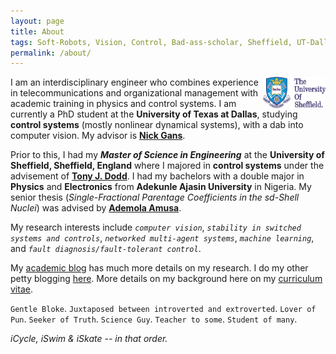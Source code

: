```yaml
---
layout: page
title: About
tags: Soft-Robots, Vision, Control, Bad-ass-scholar, Sheffield, UT-Dallas, Research-Assistant, Teaching-Assistant, RoboTec-Lab.
permalink: /about/
---
```

<img src="/downloads/Sheffield.jpg" alt="Me" align="right" style="width:100px;height:50px;">

I am an interdisciplinary engineer who combines experience in telecommunications and organizational management with academic training in physics and control systems. I am currently a PhD student at the **University of Texas at Dallas**, studying **control systems** (mostly nonlinear dynamical systems), with a dab into computer vision. My advisor is [**Nick Gans**](http://www.utdallas.edu/~ngans/). 

Prior to this, I had my _**Master of Science in Engineering**_ at the **University of Sheffield, Sheffield, England** where I majored in **control systems** under the advisement of [**Tony J. Dodd**](https://www.sheffield.ac.uk/acse/staff/tjd). 
I had my bachelors with a double major in **Physics** and **Electronics** from **Adekunle Ajasin University**  in Nigeria. My senior thesis (_Single-Fractional Parentage Coefficients in the sd-Shell Nuclei_) was advised by [**Ademola Amusa**](http://prabook.org/web/person-view.html?profileId=473412). 

My research interests include _`computer vision`_, _`stability in switched systems and controls`_, _`networked multi-agent systems`_, _`machine learning`_, and _`fault diagnosis/fault-tolerant control`_. 

My [academic blog](http://lakehanne.github.io) has much more details on my research. I do my other petty blogging [here](http://fancylittlerobots.blogspot.com). More details on my background here on my [curriculum vitae](/downloads/resume/Resume_Work.pdf).




`Gentle Bloke`. `Juxtaposed between introverted and extroverted`. `Lover of Pun`. `Seeker of Truth`. `Science Guy`. `Teacher to some`. `Student of many`.

_iCycle, iSwim & iSkate -- in that order._


